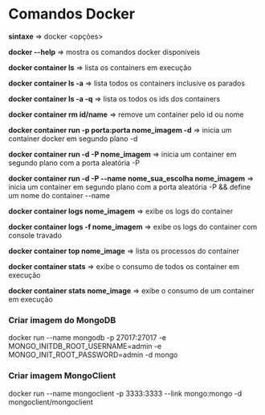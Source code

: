 # Comandos Docker

__sintaxe__ => docker <comando> <subcomando> <opções>

__docker --help__ => mostra os comandos docker disponíveis 

__docker container ls__ => lista os containers em execução

__docker container ls -a__ => lista todos os containers inclusive os parados

__docker container ls -a -q__ => lista os todos os ids dos containers

__docker container rm id/name__ => remove um container pelo id ou nome

__docker container run -p porta:porta nome_imagem -d__ => inicia um container docker em segundo plano -d

__docker container run -d -P nome_imagem__ => inicia um container em segundo plano com a porta aleatória -P

__docker container run -d -P --name nome_sua_escolha nome_imagem__ => inicia um container em segundo plano com a porta aleatória -P && define um nome do container --name

__docker container logs nome_imagem__ => exibe os logs do container

__docker container logs -f nome_imagem__ => exibe os logs do container com console travado

__docker container top nome_image__ => lista os processos do container

__docker container stats__ => exibe o consumo de todos os container em execução

__docker container stats nome_image__ => exibe o consumo de um container em execução

### Criar imagem do MongoDB
docker run --name mongodb -p 27017:27017 -e MONGO_INITDB_ROOT_USERNAME=admin -e MONGO_INIT_ROOT_PASSWORD=admin -d mongo

### Criar imagem MongoClient

docker run --name mongoclient -p 3333:3333 --link mongo:mongo -d mongoclient/mongoclient